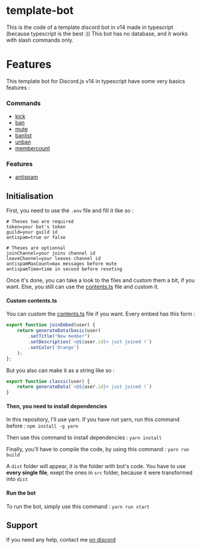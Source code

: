 # template-bot
This is the code of a template discord bot in v14 made in typescript (because typescript is the best :))
This bot has no database, and it works with slash commands only.

# Features
This template bot for Discord.js v14 in typescript have some very basics features :

### Commands
* [kick](./src/commands/kick.ts)
* [ban](./src/commands/ban.ts)
* [mute](./src/commands/mute.ts)
* [banlist](./src/commands/banlist.ts)
* [unban](./src/commands/unban.ts)
* [membercount](./src/commands/memberCount.ts)

### Features
* [antispam](./src/events/antispam.ts)

## Initialisation
First, you need to use the `.env` file and fill it like so :

```
# Theses two are required
token=your bot's token
guild=your guild id
antispam=true or false

# Theses are optionnal
joinChannel=your joins channel id
leaveChannel=your leaves channel id
antispamMaxCount=max messages before mute
antispamTime=time in second before reseting
```

Once it's done, you can take a look to the files and custom them a bit, if you want.
Else, you still can use the [contents.ts](./src/assets/contents.ts) file and custom it.

#### Custom contents.ts
You can custom the [contents.ts](./src/assets/contents.ts) file if you want.
Every embed has this form :
```ts
export function joinEmbed(user) {
    return generateData(basic(user)
        .setTitle("New member")
        .setDescription(`<@${user.id}> just joined !`)
        .setColor('Orange')
    );
};
```

But you also can make it as a string like so :
```ts
export function classic(user) {
    return generateData(`<@${user.id}> just joined !`)
}
```

#### Then, you need to install dependencies
In this repository, I'll use yarn. If you have not yarn, run this command before :
`npm install -g yarn`

Then use this command to install dependencies :
`yarn install`

Finally, you'll have to compile the code, by using this command :
`yarn run build`

A `dist` folder will appear, it is the folder with bot's code.
You have to use **every single file**, exept the ones in `src` folder, because it were transformed into `dist`

#### Run the bot
To run the bot, simply use this command :
`yarn run start`

## Support
If you need any help, contact me [on discord](https://discord.gg/fHyN5w84g6)